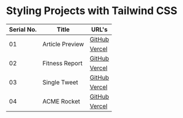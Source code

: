 # Styling Projects with Tailwind CSS

<table>
      <thead>
        <tr>
          <th>Serial No.</th>
          <th>Title</th>
          <th>URL's</th>
        </tr>
      </thead>
      <tbody>
      <!-- ***********************01*********************** -->
        <tr>
          <td rowspan="2">01</td>
          <td rowspan="2">Article Preview</td>
          <td rowspan="1">
            <a href="https://github.com/hassan-ak/wmd-tailwind-article-preview" target="_blank">GitHub</a>
          </td>
        </tr>
        <tr>
          <td rowspan="1">
            <a href="https://wmd-tailwind-article-preview.vercel.app/" target="_blank">Vercel</a>
          </td>
        </tr>
        <!-- ***********************02*********************** -->
        <tr>
          <td rowspan="2">02</td>
          <td rowspan="2">Fitness Report</td>
          <td rowspan="1">
            <a href="https://github.com/hassan-ak/wmd-tailwind-fitness-report" target="_blank">GitHub</a>
          </td>
        </tr>
        <tr>
          <td rowspan="1">
            <a href="https://wmd-tailwind-fitness-report.vercel.app/" target="_blank">Vercel</a>
          </td>
        </tr>
        <!-- ***********************03*********************** -->
        <tr>
          <td rowspan="2">03</td>
          <td rowspan="2">Single Tweet</td>
          <td rowspan="1">
            <a href="https://github.com/hassan-ak/wmd-tailwind-single-tweet" target="_blank">GitHub</a>
          </td>
        </tr>
        <tr>
          <td rowspan="1">
            <a href="https://wmd-tailwind-single-tweet.vercel.app/" target="_blank">Vercel</a>
          </td>
        </tr>
        <!-- ***********************04*********************** -->
        <tr>
          <td rowspan="2">04</td>
          <td rowspan="2">ACME Rocket</td>
          <td rowspan="1">
            <a href="https://github.com/hassan-ak/next-tailwind-acme-rocket" target="_blank">GitHub</a>
          </td>
        </tr>
        <tr>
          <td rowspan="1">
            <a href="https://next-tailwind-acme-rocket.vercel.app/" target="_blank">Vercel</a>
          </td>
        </tr>
        <!-- ***********************00*********************** -->
      </tbody>
    </table>
  </body>
